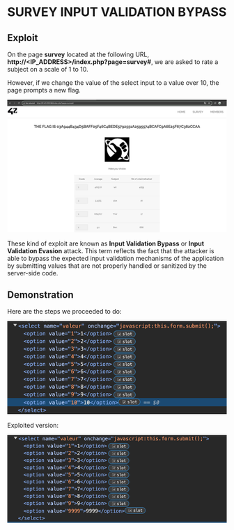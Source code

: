 # SURVEY INPUT VALIDATION BYPASS

## Exploit

On the page **survey** located at the following URL, **http://<IP_ADDRESS>/index.php?page=survey#**, we are asked to rate a subject on a scale of 1 to 10. 

However, if we change the value of the select input to a value over 10, the page prompts a new flag.

![Flag](ScreenshotFlag.png)

These kind of exploit are known as **Input Validation Bypass** or **Input Validation Evasion** attack. This term reflects the fact that the attacker is able to bypass the expected input validation mechanisms of the application by submitting values that are not properly handled or sanitized by the server-side code.

## Demonstration 

Here are the steps we proceeded to do:

![Select Pre](ScreenshotSelectPre.png)

Exploited version:

![Select Post](ScreenshotSelectPost.png)